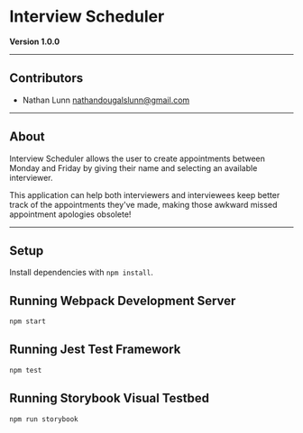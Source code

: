 # Interview Scheduler

**Version 1.0.0**

---

## Contributors

- Nathan Lunn <nathandougalslunn@gmail.com>

---

## About

Interview Scheduler allows the user to create appointments between Monday and Friday by giving their name and selecting an available interviewer.

This application can help both interviewers and interviewees keep better track of the appointments they've made, making those awkward missed appointment apologies obsolete!

---

## Setup

Install dependencies with `npm install`.

## Running Webpack Development Server

```sh
npm start
```

## Running Jest Test Framework

```sh
npm test
```

## Running Storybook Visual Testbed

```sh
npm run storybook
```
